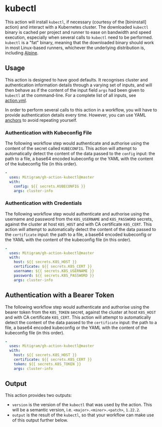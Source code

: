 # kubectl

This action will install `kubectl`, if necessary (courtesy of the [bininstall]
action) and interact with a Kubernetes cluster. The downloaded `kubectl` binary
is cached per project and runner to ease on bandwidth and speed execution,
especially when several calls to `kubectl` need to be performed. `kubectl` is a
"fat" binary, meaning that the downloaded binary should work in most Linux-based
runners, whichever the underlying distribution is, including [Alpine].

  [bininstal]: https://github.com/efrecon/bininstall
  [Alpine]: https://www.alpinelinux.org/

## Usage

This action is designed to have good defaults. It recognises cluster and
authentication information details through a varying set of inputs, and will
then behave as if the content of the input field `args` had been given to
`kubectl` at the command-line. For a complete list of all inputs, see
[action.yml](./action.yml).

In order to perform several calls to this action in a workflow, you will have to
provide authentication details every time. However, you can use YAML [anchors]
to avoid repeating yourself.

  [anchors]: https://www.educative.io/blog/advanced-yaml-syntax-cheatsheet#anchors

### Authentication with Kubeconfig File

The following workflow step would authenticate and authorise using the content
of the secret called `KUBECONFIG`.  This action will attempt to automatically
detect the content of the data passed to the `config` input: the path to a file,
a base64 encoded kubeconfig or the YAML with the content of the kubeconfig file
(in this order).

```yaml
-
  uses: Mitigram/gh-action-kubectl@master
  with:
    config: ${{ secrets.KUBECONFIG }}
    args: cluster-info
```

### Authentication with Credentials

The following workflow step would authenticate and authorise using the username
and password from the `K8S_USERNAME` and `K8S_PASSWORD` secrets, against the
cluster at host `K8S_HOST` and with CA certificate `K8S_CERT`. This action will
attempt to automatically detect the content of the data passed to the
`certificate` input: the path to a file, a base64 encoded kubeconfig or the YAML
with the content of the kubeconfig file (in this order).

```yaml
-
  uses: Mitigram/gh-action-kubectl@master
  with:
    host: ${{ secrets.K8S_HOST }}
    certificate: ${{ secrets.K8S_CERT }}
    username: ${{ secrets.K8S_USERNAME }}
    password: ${{ secrets.K8S_PASSWORD }}
    args: cluster-info
```

## Authentication with a Bearer Token

The following workflow step would authenticate and authorise using the bearer
token from the `K8S_TOKEN` secret, against the cluster at host `K8S_HOST` and
with CA certificate `K8S_CERT`. This action will attempt to automatically detect
the content of the data passed to the `certificate` input: the path to a file, a
base64 encoded kubeconfig or the YAML with the content of the kubeconfig file
(in this order).

```yaml
-
  uses: Mitigram/gh-action-kubectl@master
  with:
    host: ${{ secrets.K8S_HOST }}
    certificate: ${{ secrets.K8S_CERT }}
    token: ${{ secrets.K8S_TOKEN }}
    args: cluster-info
```

## Output

This action provides two outputs:

+ `version` is the version of the `kubectl` that was used by the action. This
  will be a semantic version, i.e. `<major>.<minor>.<patch>`, `1.22.2`.
+ `output` is the result of the `kubectl`, so that your workflow can make use of
  this output further below.
